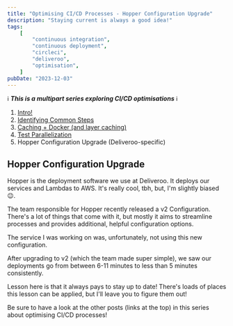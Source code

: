 ```yaml
---
title: "Optimising CI/CD Processes - Hopper Configuration Upgrade"
description: "Staying current is always a good idea!"
tags:
    [
        "continuous integration",
        "continuous deployment",
        "circleci",
        "deliveroo",
        "optimisation",
    ]
pubDate: "2023-12-03"
---
```


ℹ️ **_This is a multipart series exploring CI/CD optimisations_** ℹ️

1. [Intro!](./optimising-ci-cd-processes.md)
2. [Identifying Common Steps](./optimising-ci-cd-identifying-common-steps.md)
3. [Caching + Docker (and layer caching)](./optimising-ci-cd-caching.md)
4. [Test Parallelization](./optimising-ci-cd-test-parallelization.md)
5. Hopper Configuration Upgrade (Deliveroo-specific)

## Hopper Configuration Upgrade

Hopper is the deployment software we use at Deliveroo. It deploys our services and Lambdas to AWS. It's really cool, tbh,
but, I'm slightly biased 😉.

The team responsible for Hopper recently released a v2 Configuration. There's a lot of things that come with it, but mostly
it aims to streamline processes and provides additional, helpful configuration options.

The service I was working on was, unfortunately, not using this new configuration.

After upgrading to v2 (which the team made super simple), we saw our deployments go from between 6-11 minutes to less
than 5 minutes consistently.

Lesson here is that it always pays to stay up to date! There's loads of places this lesson can be applied, but I'll leave
you to figure them out!

Be sure to have a look at the other posts (links at the top) in this series about optimising CI/CD processes!
